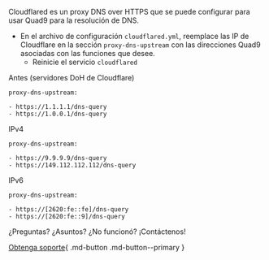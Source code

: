 Cloudflared es un proxy DNS over HTTPS que se puede configurar para usar Quad9 para la resolución de DNS.

* En el archivo de configuración `cloudflared.yml`, reemplace las IP de Cloudflare en la sección `proxy-dns-upstream` con las direcciones Quad9 asociadas con las funciones que desee.
     * Reinicie el servicio `cloudflared`
	 
Antes (servidores DoH de Cloudflare)
```
proxy-dns-upstream:

- https://1.1.1.1/dns-query
- https://1.0.0.1/dns-query
```

IPv4
```
proxy-dns-upstream:

- https://9.9.9.9/dns-query
- https://149.112.112.112/dns-query
```

IPv6
```
proxy-dns-upstream:

- https://[2620:fe::fe]/dns-query
- https://[2620:fe::9]/dns-query
```

¿Preguntas? ¿Asuntos? ¿No funcionó? ¡Contáctenos!

[Obtenga soporte](https://quad9.net/es/support/contact){ .md-button .md-button--primary }
